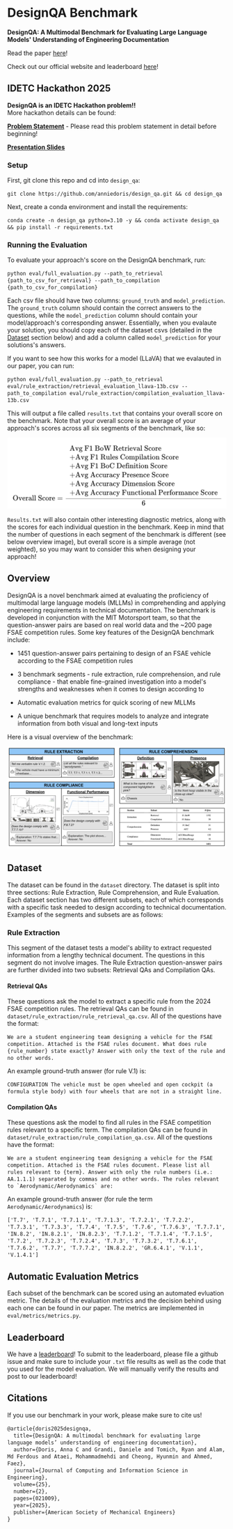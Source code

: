 # DesignQA Benchmark

**DesignQA: A Multimodal Benchmark for Evaluating Large Language Models' Understanding of Engineering Documentation**

Read the paper [here](https://decode.mit.edu/assets/papers/PRODUCTION_JCISE_DesignQA.pdf)!

Check out our official website and leaderboard [here](https://design-qa.github.io/)!


## IDETC Hackathon 2025

**DesignQA is an IDETC Hackathon problem!!**  
More hackathon details can be found:

**[Problem Statement](https://docs.google.com/document/d/1LHNeR43yV3V4RchvwbLkLtKHeTPJNfeN7SBOGBDwgTY/edit?usp=sharing)** - Please read this problem statement in detail before beginning!

**[Presentation Slides](https://docs.google.com/presentation/d/1tDNuBypVI6RAIeluFsKlpYgqknvDarjxTHNV90Tzpuw/edit?usp=sharing)**

### Setup

First, git clone this repo and cd into `design_qa`:

```
git clone https://github.com/anniedoris/design_qa.git && cd design_qa
```

Next, create a conda environment and install the requirements:

```
conda create -n design_qa python=3.10 -y && conda activate design_qa && pip install -r requirements.txt
```

### Running the Evaluation
To evaluate your approach's score on the DesignQA benchmark, run:

```
python eval/full_evaluation.py --path_to_retrieval {path_to_csv_for_retrieval} --path_to_compilation {path_to_csv_for_compilation} 
```

Each csv file should have two columns: `ground_truth` and `model_prediction`. The `ground_truth` column should contain the correct answers to the questions, while the `model_prediction` column should contain your model/approach's corresponding answer. Essentially, when you evalaute your solution, you should copy each of the dataset csvs (detailed in the [Dataset](#dataset) section below) and add a column called `model_prediction` for your solutions's answers.

If you want to see how this works for a model (LLaVA) that we evalauted in our paper, you can run:

```
python eval/full_evaluation.py --path_to_retrieval eval/rule_extraction/retrieval_evaluation_llava-13b.csv --path_to_compilation eval/rule_extraction/compilation_evaluation_llava-13b.csv 
```

This will output a file called `results.txt` that contains your overall score on the benchmark. Note that your overall score is an average of your approach's scores across all six segments of the benchmark, like so:

<img src="docs/images/hackathon_scoring.png" alt="Dataset Overview" width="700">


`Results.txt` will also contain other interesting diagnostic metrics, along with the scores for each individual question in the benchmark. Keep in mind that the number of questions in each segment of the benchmark is different (see below overview image), but overall score is a simple average (not weighted), so you may want to consider this when designing your approach!


## Overview

DesignQA is a novel benchmark aimed at evaluating the proficiency of multimodal large language models (MLLMs) in comprehending and applying engineering requirements in technical documentation. The benchmark is developed in conjunction with the MIT Motorsport team, so that the question-answer pairs are based on real world data and the ~200 page FSAE competition rules. Some key features of the DesignQA benchmark include:

* 1451 question-answer pairs pertaining to design of an FSAE vehicle according to the FSAE competition rules

* 3 benchmark segments - rule extraction, rule comprehension, and rule compliance - that enable fine-grained investigation into a model's strengths and weaknesses when it comes to design according to 

* Automatic evaluation metrics for quick scoring of new MLLMs

* A unique benchmark that requires models to analyze and integrate information from both visual and long-text inputs

Here is a visual overview of the benchmark:

![Dataset Overview](docs/images/designqa_overview.png)

## Dataset
The dataset can be found in the ```dataset``` directory. The dataset is split into three sections: Rule Extraction, Rule Comprehension, and Rule Evaluation. Each dataset section has two different subsets, each of which corresponds with a specific task needed to design according to technical documentation. Examples of the segments and subsets are as follows:

### Rule Extraction
This segment of the dataset tests a model's ability to extract requested information from a lengthy technical document. The questions in this segment do not involve images. The Rule Extraction question-answer pairs are further divided into two subsets: Retrieval QAs and Compilation QAs.

#### Retrieval QAs
These questions ask the model to extract a specific rule from the 2024 FSAE competition rules. The retrieval QAs can be found in ```dataset/rule_extraction/rule_retrieval_qa.csv```. All of the questions have the format:

```
We are a student engineering team designing a vehicle for the FSAE competition. Attached is the FSAE rules document. What does rule {rule_number} state exactly? Answer with only the text of the rule and no other words.
```

An example ground-truth answer (for rule V.1) is:

```
CONFIGURATION The vehicle must be open wheeled and open cockpit (a formula style body) with four wheels that are not in a straight line.
```

#### Compilation QAs
These questions ask the model to find all rules in the FSAE competition rules relevant to a specific term. The compilation QAs can be found in ```dataset/rule_extraction/rule_compilation_qa.csv```. All of the questions have the format:

```
We are a student engineering team designing a vehicle for the FSAE competition. Attached is the FSAE rules document. Please list all rules relevant to {term}. Answer with only the rule numbers (i.e.: AA.1.1.1) separated by commas and no other words. The rules relevant to `Aerodynamic/Aerodynamics` are:
```

An example ground-truth answer (for rule the term `Aerodynamic/Aerodynamics`) is:

```
['T.7', 'T.7.1', 'T.7.1.1', 'T.7.1.3', 'T.7.2.1', 'T.7.2.2', 'T.7.3.1', 'T.7.3.3', 'T.7.4', 'T.7.5', 'T.7.6', 'T.7.6.3', 'T.7.7.1', 'IN.8.2', 'IN.8.2.1', 'IN.8.2.3', 'T.7.1.2', 'T.7.1.4', 'T.7.1.5', 'T.7.2', 'T.7.2.3', 'T.7.2.4', 'T.7.3', 'T.7.3.2', 'T.7.6.1', 'T.7.6.2', 'T.7.7', 'T.7.7.2', 'IN.8.2.2', 'GR.6.4.1', 'V.1.1', 'V.1.4.1']
```

## Automatic Evaluation Metrics
Each subset of the benchmark can be scored using an automated evluation metric. The details of the evaluation metrics and the decision behind using each one can be found in our paper. The metrics are implemented in ```eval/metrics/metrics.py```.

## Leaderboard
We have a [leaderboard](https://design-qa.github.io/)! To submit to the leaderboard, please file a github issue and make sure to include your ```.txt``` file results as well as the code that you used for the model evaluation. We will manually verify the results and post to our leaderboard!


## Citations
If you use our benchmark in your work, please make sure to cite us!

```
@article{doris2025designqa,
  title={DesignQA: A multimodal benchmark for evaluating large language models’ understanding of engineering documentation},
  author={Doris, Anna C and Grandi, Daniele and Tomich, Ryan and Alam, Md Ferdous and Ataei, Mohammadmehdi and Cheong, Hyunmin and Ahmed, Faez},
  journal={Journal of Computing and Information Science in Engineering},
  volume={25},
  number={2},
  pages={021009},
  year={2025},
  publisher={American Society of Mechanical Engineers}
}
```
